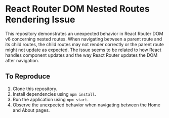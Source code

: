 # React Router DOM Nested Routes Rendering Issue

This repository demonstrates an unexpected behavior in React Router DOM v6 concerning nested routes.  When navigating between a parent route and its child routes, the child routes may not render correctly or the parent route might not update as expected.  The issue seems to be related to how React handles component updates and the way React Router updates the DOM after navigation.

## To Reproduce

1. Clone this repository.
2. Install dependencies using `npm install`.
3. Run the application using `npm start`.
4. Observe the unexpected behavior when navigating between the Home and About pages.